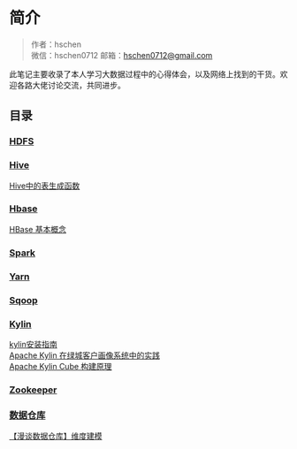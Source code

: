 # 简介

> 作者：hschen  
> 微信：hschen0712
> 邮箱：hschen0712@gmail.com

此笔记主要收录了本人学习大数据过程中的心得体会，以及网络上找到的干货。欢迎各路大佬讨论交流，共同进步。

## 目录

### [HDFS](hdfs)

### [Hive](hive)
[Hive中的表生成函数](hive/udtf.md)

### [Hbase](hbase)
[HBase 基本概念](https://blog.bcmeng.com/post/hbase-note.html)

### [Spark](spark)

### [Yarn](yarn)

### [Sqoop](sqoop)

### [Kylin](kylin)
[kylin安装指南](kylin/install-kylin.md)  
[Apache Kylin 在绿城客户画像系统中的实践](https://www.infoq.cn/article/apache-kylin-in-lvcheng-profile)  
[Apache Kylin Cube 构建原理](https://blog.bcmeng.com/post/kylin-cube.html)

### [Zookeeper](zk)

### [数据仓库](data-warehouse)
[【漫谈数据仓库】维度建模](https://mp.weixin.qq.com/s/vsdrabXhblH3b2oDTquYHA?)
